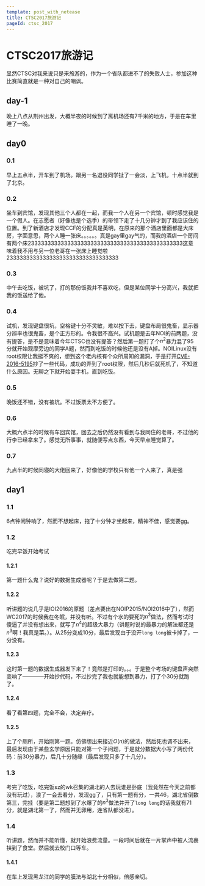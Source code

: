 ```yaml
---
template: post_with_netease
title: CTSC2017旅游记
pageId: ctsc_2017
---
```


# CTSC2017旅游记
显然CTSC对我来说只是来旅游的，作为一个省队都进不了的失败人士，参加这种比赛简直就是一种对自己的嘲讽。

## day-1
晚上八点从荆州出发，大概半夜的时候到了离机场还有7千米的地方，于是在车里睡了一晚。

## day0
### 0.1
早上五点半，开车到了机场。跟另一名退役同学扯了一会淡，上飞机，十点半就到了北京。
### 0.2 
坐车到宾馆，发现其他三个人都在一起，而我一个人在另一个宾馆，顿时感觉我是一个假人。在志愿者（好像也是个选手）的带领下走了十几分钟才到了我应该住的位置。到了新酒店才发现CCF的分配真是英明，在原来的那个酒店里面都是大床房，字面意思，两个人睡一张床。。。。。。真是gay里gay气的，而我的酒店一个房间有两个床23333333333333333333333333333333333333333333333这意味着我不用与另一位老哥在一张床上睡觉啦2333333333333333333333333333333333
### 0.3
中午去吃饭，被坑了，打的那份饭我并不喜欢吃，但是某位同学十分高兴，我就把我的饭送给了他。
### 0.4
试机，发现键盘很坑，空格键十分不灵敏，难以按下去，键盘布局很鬼畜，显示器分辨率也很鬼畜，是个正方形的。令我很不高兴。试机题是去年NOI的前两题，没有提答，是不是意味着今年CTSC也没有提答？然后第一题打了个$n^2$暴力混了95分就开始观摩旁边的同学A题，然而到吃饭的时候他还是没有A掉。NOILinux没有root权限让我挺不爽的，想到这个老内核有个众所周知的漏洞，于是打开[CVE-2016-5195](https://dirtycow.ninja/)抄了一些代码，成功的弄到了root权限，然后几秒后就死机了，不知道什么原因。无聊之下就开始耍手机，直到吃饭。
### 0.5
晚饭还不错，没有被坑。不过饭票太不方便了。
### 0.6
大概六点半的时候有车回宾馆，回去之后仍然没有看到与我同住的老哥，不过他的行李已经拿来了。感觉无所事事，就随便写点东西，今天早点睡觉算了。
### 0.7
九点半的时候同寝的大佬回来了，好像他的学校只有他一个人来了，真是强

## day1
### 1.1
6点钟闹钟响了，然而不想起床，拖了十分钟才坐起来，精神不佳，感觉要gg。
### 1.2
吃完早饭开始考试
#### 1.2.1
第一题什么鬼？说好的数据生成器呢？于是去做第二题。
#### 1.2.2
听讲题的说几乎是IOI2016的原题（差点要出在NOIP2015/NOI2016中了），然而WC2017的时候我在冬眠，并没有听。不过有个水的要死的$n^3$做法，然而考试时傻逼了并没有想出来，就写了$n^4$的超级大暴力（讲题时说的最暴力的解法都还是$n^3$啊！我真是菜。）。从25分变成10分，最后发现由于没开`long long`被卡掉了，一分没有。
#### 1.2.3
这时第一题的数据生成器发下来了！竟然是打印的。。。于是整个考场的键盘声突然变响了————开始抄代码，不过抄完了我也就能想到暴力，打了个30分就跑了。
#### 1.2.4
看了看第四题，完全不会，决定弃疗。
#### 1.2.5
上了个厕所，开始刚第一题。仿佛想出来接近$O(n)$的做法，然后死也调不出来，最后发现由于某些玄学原因只能对第一个子问题，于是就分数据大小写了两份代码：前30分暴力，后几十分随缘（最后发现只多了十几分）。
### 1.3
考完了吃饭，吃完饭sz的wk召集的湖北的人去玩谁是卧底（我竟然在今天之前都没有玩过），浪了一会去看分，发现gg了，只有第一题有分，一共46，湖北省倒数第三，完挂（要是第二题想到了水爆了的$n^3$做法并开了`long long`的话我就有71分，就是湖北第一了，然而并无卵用，连省队都没进）。
### 1.4
听讲题，然而并不能听懂，就开始浪费流量。一段时间后就在一片掌声中被人流裹挟到了食堂。然后就去校门口等车。
#### 1.4.1
在车上发现黑龙江的同学的膜法与湖北十分相似，倍感亲切。

<div id="__comment"></div>